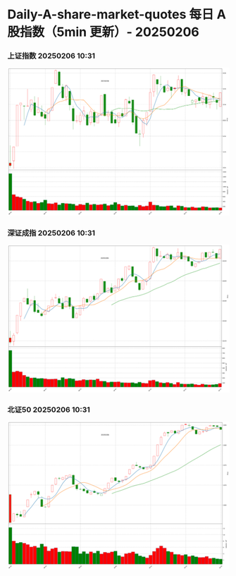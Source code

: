 
# Daily-A-share-market-quotes 每日 A 股指数（5min 更新）- 20250206

### 上证指数 20250206 10:31
![](./fig/2025/2/20250206-sh000001.png)

### 深证成指 20250206 10:31
![](./fig/2025/2/20250206-sz399001.png)

### 北证50 20250206 10:31
![](./fig/2025/2/20250206-bj899050.png)
